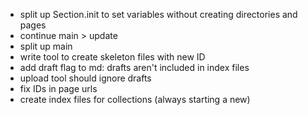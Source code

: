 - split up Section.init to set variables without creating directories and
  pages
- continue main > update
- split up main
- write tool to create skeleton files with new ID
- add draft flag to md: drafts aren't included in index files
- upload tool should ignore drafts
- fix IDs in page urls
- create index files for collections (always starting a new)
